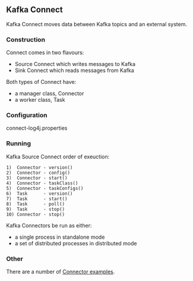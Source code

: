 ## Kafka Connect

Kafka Connect moves data between Kafka topics and an external system.  

### Construction

Connect comes in two flavours:
* Source Connect which writes messages to Kafka
* Sink Connect which reads messages from Kafka

Both types of Connect have:
* a manager class, Connector
* a worker class, Task

### Configuration

connect-log4j.properties

### Running

Kafka Source Connect order of exeuction:  
```
1)  Connector - version()  
2)  Connector - config()  
3)  Connector - start()  
4)  Connector - taskClass()  
5)  Connector - taskConfigs()  
6)  Task      - version()  
7)  Task      - start()  
8)  Task      - poll()  
9)  Task      - stop()  
10) Connector - stop()  
```

Kafka Connectors be run as either:  
* a single process in standalone mode
* a set of distributed processes in distributed mode

### Other

There are a number of [Connector examples](https://github.com/apache/kafka/tree/trunk/connect/file/src).  
